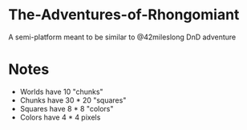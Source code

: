 The-Adventures-of-Rhongomiant
=============================

A semi-platform meant to be similar to @42mileslong DnD adventure


Notes
=====

* Worlds have 10 "chunks"
* Chunks have 30 * 20 "squares"
* Squares have 8 * 8 "colors"
* Colors have 4 * 4 pixels
